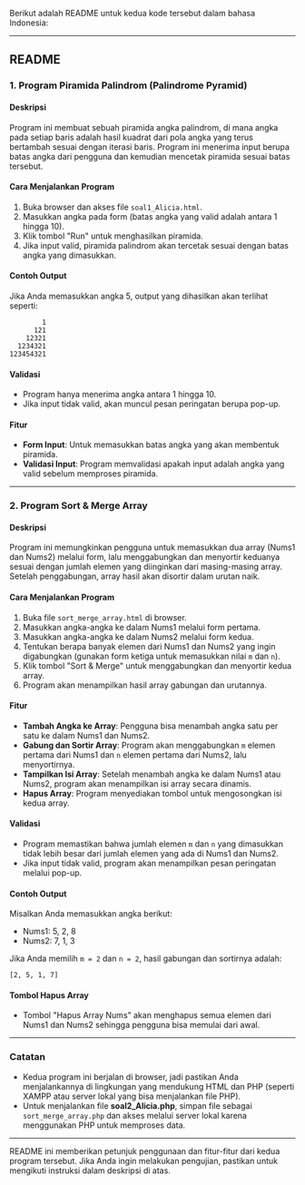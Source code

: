 Berikut adalah README untuk kedua kode tersebut dalam bahasa Indonesia:

---

## README

### 1. Program Piramida Palindrom (Palindrome Pyramid)

#### Deskripsi
Program ini membuat sebuah piramida angka palindrom, di mana angka pada setiap baris adalah hasil kuadrat dari pola angka yang terus bertambah sesuai dengan iterasi baris. Program ini menerima input berupa batas angka dari pengguna dan kemudian mencetak piramida sesuai batas tersebut.

#### Cara Menjalankan Program
1. Buka browser dan akses file `soal1_Alicia.html`.
2. Masukkan angka pada form (batas angka yang valid adalah antara 1 hingga 10).
3. Klik tombol "Run" untuk menghasilkan piramida.
4. Jika input valid, piramida palindrom akan tercetak sesuai dengan batas angka yang dimasukkan.

#### Contoh Output
Jika Anda memasukkan angka 5, output yang dihasilkan akan terlihat seperti:

```
        1
      121
    12321
  1234321
123454321
```

#### Validasi
- Program hanya menerima angka antara 1 hingga 10.
- Jika input tidak valid, akan muncul pesan peringatan berupa pop-up.

#### Fitur
- **Form Input**: Untuk memasukkan batas angka yang akan membentuk piramida.
- **Validasi Input**: Program memvalidasi apakah input adalah angka yang valid sebelum memproses piramida.

---

### 2. Program Sort & Merge Array

#### Deskripsi
Program ini memungkinkan pengguna untuk memasukkan dua array (Nums1 dan Nums2) melalui form, lalu menggabungkan dan menyortir keduanya sesuai dengan jumlah elemen yang diinginkan dari masing-masing array. Setelah penggabungan, array hasil akan disortir dalam urutan naik.

#### Cara Menjalankan Program
1. Buka file `sort_merge_array.html` di browser.
2. Masukkan angka-angka ke dalam Nums1 melalui form pertama.
3. Masukkan angka-angka ke dalam Nums2 melalui form kedua.
4. Tentukan berapa banyak elemen dari Nums1 dan Nums2 yang ingin digabungkan (gunakan form ketiga untuk memasukkan nilai `m` dan `n`).
5. Klik tombol "Sort & Merge" untuk menggabungkan dan menyortir kedua array.
6. Program akan menampilkan hasil array gabungan dan urutannya.

#### Fitur
- **Tambah Angka ke Array**: Pengguna bisa menambah angka satu per satu ke dalam Nums1 dan Nums2.
- **Gabung dan Sortir Array**: Program akan menggabungkan `m` elemen pertama dari Nums1 dan `n` elemen pertama dari Nums2, lalu menyortirnya.
- **Tampilkan Isi Array**: Setelah menambah angka ke dalam Nums1 atau Nums2, program akan menampilkan isi array secara dinamis.
- **Hapus Array**: Program menyediakan tombol untuk mengosongkan isi kedua array.

#### Validasi
- Program memastikan bahwa jumlah elemen `m` dan `n` yang dimasukkan tidak lebih besar dari jumlah elemen yang ada di Nums1 dan Nums2.
- Jika input tidak valid, program akan menampilkan pesan peringatan melalui pop-up.

#### Contoh Output
Misalkan Anda memasukkan angka berikut:
- Nums1: 5, 2, 8
- Nums2: 7, 1, 3

Jika Anda memilih `m = 2` dan `n = 2`, hasil gabungan dan sortirnya adalah:

```
[2, 5, 1, 7]
```

#### Tombol Hapus Array
- Tombol "Hapus Array Nums" akan menghapus semua elemen dari Nums1 dan Nums2 sehingga pengguna bisa memulai dari awal.

---

### Catatan
- Kedua program ini berjalan di browser, jadi pastikan Anda menjalankannya di lingkungan yang mendukung HTML dan PHP (seperti XAMPP atau server lokal yang bisa menjalankan file PHP).
- Untuk menjalankan file **soal2_Alicia.php**, simpan file sebagai `sort_merge_array.php` dan akses melalui server lokal karena menggunakan PHP untuk memproses data.

--- 

README ini memberikan petunjuk penggunaan dan fitur-fitur dari kedua program tersebut. Jika Anda ingin melakukan pengujian, pastikan untuk mengikuti instruksi dalam deskripsi di atas.
